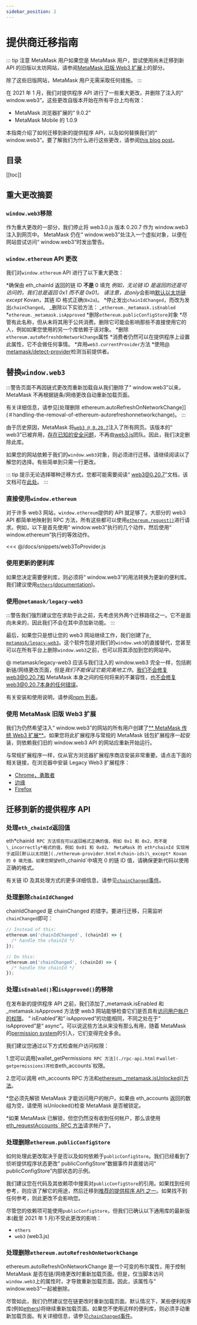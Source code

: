 ```yaml
---
sidebar_position: 2
---
```


# 提供商迁移指南

::: tip 注意 MetaMask 用户如果您是 MetaMask 用户，尝试使用尚未迁移到新 API 的旧版以太坊网站，请参阅[MetaMask 旧版 Web3 扩展](＃using-the-metamask-legacy-web3-extension)上的部分。

除了这些旧版网站，MetaMask 用户无需采取任何措施。 :::

在 2021 年 1 月，我们对提供程序 API 进行了一些重大更改，并删除了注入的“ window.web3”。这些更改自版本开始在所有平台上均有效：

- MetaMask 浏览器扩展的“ 9.0.2”
- MetaMask Mobile 的 1.0.9

本指南介绍了如何迁移到新的提供程序 API，以及如何替换我们的“ window.web3”。要了解我们为什么进行这些更改，请参阅[this blog post](https://medium.com/metamask/breaking-changes-to-the-metamask-provider-are-here-7b11c9388be9)。

## 目录

[[toc]]

## 重大更改摘要

### `window.web3`移除

作为重大更改的一部分，我们停止将 web3.0.js 版本 0.20.7 作为 window.web3 注入到网页中。 MetaMask 仍在“ window.web3”处注入一个虚拟对象，以便在网站尝试访问“ window.web3”时发出警告。

### `window.ethereum` API 更改

我们对`window.ethereum` API 进行了以下重大更改：

*确保由 eth_chainId 返回的链 ID **不是** 0 填充 *例如，无论链 ID 是返回的还是可访问的，我们总是返回 0x1 而不是 0x01。 *请注意，此*only*会影响[默认以太坊链](./ethereum-provider.html＃chain-ids)*except* Kovan，其链 ID 格式正确(`0x2a`)。 *停止发出`chainIdChanged`，而改为发出`chainChanged`。 _删除以下实验方法： _`ethereum._metamask.isEnabled` *`ethereum._metamask.isApproved` *删除`ethereum.publicConfigStore`对象 *尽管有此名称，但从未将其用于公共消费。删除它可能会影响那些不直接使用它的人，例如如果您使用的另一个库依赖于该对象。 *删除`ethereum.autoRefreshOnNetworkChange`属性 *消费者仍然可以在提供程序上设置此属性，它不会做任何事情。 *弃用`web3.currentProvider`方法 \*使用[@ metamask/detect-provider](https://github.com/MetaMask/detect-provider)检测当前提供者。

## 替换`window.web3`

:::警告页面不再因链式更改而重新加载自从我们删除了“ window.web3”以来，MetaMask 不再根据链条/网络更改自动重新加载页面。

有关详细信息，请参见[处理删除 ethereum.autoRefreshOnNetworkChange]](＃handling-the-removal-of-ethereum-autorefreshonnetworkchange)。 :::

由于历史原因，MetaMask 将[`web3 @ 0.20.7`](https://github.com/ethereum/web3.js/tree/0.20.7)注入了所有网页。该版本的“ web3”已被弃用，[存在已知的安全问题](https://github.com/ethereum/web3.js/issues/3065)，不再由[web3.js](https：//github.com/ethereum/web3.js/)团队。因此，我们决定删除此库。

如果您的网站依赖于我们的`window.web3`对象，则必须进行迁移。请继续阅读以了解您的选择。有些简单到只需一行更改。

::: tip 提示无论选择哪种迁移方式，您都可能需要阅读“ web3@0.20.7”文档，该文档可在[此处](https://github.com/ethereum/web3.js/blob/0.20.7/DOCUMENTATION.md)。 :::

### 直接使用`window.ethereum`

对于许多 web3 网站，`window.ethereum`提供的 API 就足够了。大部分的 web3 API 都简单地映射到 RPC 方法，所有这些都可以使用[`ethereum.request()`](./ethereum-provider.html＃ethereum-request-args)进行请求。例如，以下是首先使用“ window.web3”执行的几个动作，然后使用“ window.ethereum”执行的等效动作。

<<< @/docs/snippets/web3ToProvider.js

### 使用更新的便利库

如果您决定需要便利库，则必须将“ window.web3”的用法转换为更新的便利库。我们建议使用[`ethers`](https://npmjs.com/package/ethers)([documentation](https://docs.ethers.io/))。

### 使用`@metamask/legacy-web3`

:::警告我们强烈建议您在求助于此之前，先考虑另外两个迁移路径之一。它不是面向未来的，因此我们不会在其中添加新功能。 :::

最后，如果您只是想让您的 web3 网站继续工作，我们创建了[`@ metamask/legacy-web3`](https://npmjs.com/package/@metamask/legacy-web3)。这个软件包是对我们的`window.web3`的直接替代，您甚至可以在所有平台上删除`window.web3`之前，也可以将其添加到您的网站中。

@ metamask/legacy-web3 应该与我们注入的 window.web3 完全一样，包括刷新链/网络更改页面，但是*我们不能保证它能完美地工作*。我们不会修复web3@0.20.7和 MetaMask 本身之间的任何将来的不兼容性，也不会修复web3@0.20.7本身的任何错误。

有关安装和使用说明，请参阅[npm 列表](https://npmjs.com/package/@metamask/legacy-web3)。

### 使用 MetaMask 旧版 Web3 扩展

我们为仍然希望注入“ window.web3”的网站的所有用户创建了[** MetaMask 传统 Web3 扩展**](https://github.com/MetaMask/legacy-web3-extension)。如果您将此扩展程序与常规的 MetaMask 钱包扩展程序一起安装，则依赖我们旧的 window.web3 API 的网站应重新开始运行。

与常规扩展程序一样，仅从官方浏览器扩展程序商店安装非常重要。请点击下面的相关链接，在浏览器中安装 Legacy Web3 扩展程序：

- [Chrome，勇敢者](https://chrome.google.com/webstore/detail/metamask-legacy-web3/dgoegggfhkapjphahmgihfgemkgecdgl)
- [边缘](https://microsoftedge.microsoft.com/addons/detail/metamask-legacy-web3/obkfjbjkiofoponpkmphnpaaadebfloh?hl=zh-cn)
- [Firefox](https://addons.mozilla.org/en-US/firefox/addon/metamask-legacy-web3/)

## 迁移到新的提供程序 API

### 处理`eth_chainId`返回值

eth*chainId` RPC 方法现在可以返回格式正确的值，例如 0x1 和 0x2，而不是\_incorrectly*格式的值，例如 0x01 和 0x02。 MetaMask 的 eth*chainId 实现用于返回[默认以太坊链](./ethereum-provider.html＃chain-ids)\_except* Kovan 的 0 填充值。如果您期望`eth_chainId`中填充 0 的链 ID 值，请确保更新代码以使用正确的格式。

有关链 ID 及其处理方式的更多详细信息，请参见[`chainChanged`事件](./ethereum-provider.html＃chainchanged)。

### 处理删除`chainIdChanged`

chainIdChanged 是 chainChanged 的错字。要进行迁移，只需监听`chainChanged`即可：

```javascript
// Instead of this:
ethereum.on('chainIdChanged', (chainId) => {
  /* handle the chainId */
});

// Do this:
ethereum.on('chainChanged', (chainId) => {
  /* handle the chainId */
});
```

### 处理`isEnabled()`和`isApproved()`的移除

在发布新的提供程序 API 之前，我们添加了\_metamask.isEnabled 和\_metamask.isApproved 方法使 web3 网站能够检查它们是否具有[访问用户帐户的权限](./rpc-api.html＃eth-requestaccounts)。 “ isEnabled”和“ isApproved”的功能相同，不同之处在于“ isApproved”是“ async”。可以说这些方法从来没有那么有用，随着 MetaMask 的[permission system](./rpc-api.html＃permissions)的引入，它们变得完全多余。

我们建议您通过以下方式检查帐户访问权限：

1.您可以调用[wallet_getPermissions` RPC 方法](./rpc-api.html＃wallet-getpermissions)并检查`eth_accounts`权限。

2.您可以调用 eth_accounts RPC 方法和[ethereum.\_metamask.isUnlocked()方法](./ethereum-provider.html＃ethereum-metamask-isunlocked)。

\*您必须先解锁 MetaMask 才能访问用户的帐户。如果由 eth_accounts 返回的数组为空，请使用 isUnlocked()检查 MetaMask 是否被锁定。

\*如果 MetaMask 已解锁，但您仍然没有收到任何帐户，那么该使用[eth_requestAccounts` RPC 方法](./rpc-api.html＃eth-requestaccounts)请求帐户了。

### 处理删除`ethereum.publicConfigStore`

如何处理此更改取决于是否以及如何依赖于`publicConfigStore`。我们已经看到了侦听提供程序状态更改“ publicConfigStore”数据事件并直接访问“ publicConfigStore”内部状态的示例。

我们建议您在代码及其依赖项中搜索对`publicConfigStore`的引用。如果找到任何参考，则应该了解它的用途，然后迁移到[推荐的提供程序 API 之一](./ethereum-provider.html＃using-the-provider)。如果找不到任何参考，则此更改不会影响您。

尽管您的依赖项可能使用`publicConfigStore`，但我们已确认以下通用库的最新版本(截至 2021 年 1 月)不受此更改的影响：

- `ethers`
- `web3` (web3.js)

### 处理删除`ethereum.autoRefreshOnNetworkChange`

ethereum.autoRefreshOnNetworkChange 是一个可变的布尔属性，用于控制 MetaMask 是否在链/网络更改时重新加载页面。但是，仅当脚本访问`window.web3`上的属性时，才导致重新加载页面。因此，该属性与“ window.web3”一起被删除。

尽管如此，我们仍然建议您在链更改时重新加载页面。默认情况下，某些便利程序库(例如[ethers](https://www.npmjs.com/package/ethers))将继续重新加载页面。如果您不使用这样的便利库，则必须手动重新加载页面。有关详细信息，请参见[`chainChanged`事件](./ethereum-provider.html＃chainchanged)。
